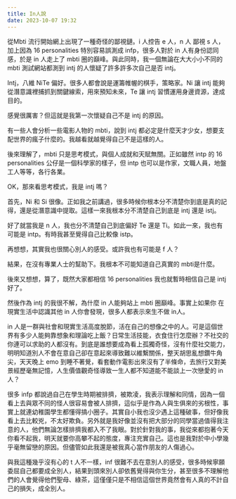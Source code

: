 ```yaml
---
title: In人說
date: 2023-10-07 19:32
---
```

從Mbti 流行開始網上出現了一種奇怪的鄙視鏈。i 人控告 e 人，n 人 鄙視 s 人，加上因為 16 personalities 特別容易誤測成 infp，很多人對於 in 人有身份認同感，於是 in 人走上了 mbti 圈的巔峰。與此同時，我一個無論在大大小小不同的 mbti 測試網站都測到 intj 的人懷疑了許多許多次自己是否 intj。

Intj，八維 NiTe 偏好。很多人都會說是運籌帷幄的棋手，策略家。Ni 讓 intj 能夠從潛意識裡捕抓到關鍵線索，用來預知未來，Te 讓 intj 習慣運用身邊資源，達成目的。

感覺很厲害？但這就是我第一次懷疑自己不是 intj 的原因。

有一些人會分析一些電影人物的 mbti，說到 intj 都必定是什麼天才少女，想要支配世界的瘋子什麼的。我越看就越覺得自己不是這樣的人。

後來理解了，mbti 只是思考模式，與個人成就和天賦無關。正如雖然 intp 的 16 personalities 公仔是一個科學家的樣子，但 intp 也可以是作家，文職人員，地盤工人等等，各行各業。

OK，那來看思考模式，我是 intj 嗎？

首先，Ni 和 Si 很像。正如我之前講過，很多時候你根本分不清楚你到底是真的記得，還是從潛意識中提取。這樣一來我根本分不清楚自己到底是 intj 還是 istj。

好了就當我是 n 人，我也分不清楚自己到底偏好 Te 還是 Ti。如此一來，我也有可能是 intp。有時我甚至覺得自己比較像 istp。

再想想，其實我也很關心別人的感受。或許我也有可能是 f 人？

結果，在沒有專業人士的幫助下。我根本不可能知道自己真實的 mbti是什麼。

後來又想想，算了，既然大家都相信 16 personalities 我也就暫時相信自己是 intj 好了。

然後作為 intj 的我很不解，為什麼 in 人能夠站上 mbti 圈巔峰。事實上如果你 在現實生活中認識其他 in 人你會發現，很多人都表示來生不做 in人。

in 人是一群與社會和現實生活高度脫節，活在自己的想像之中的人。可是這個世界有多少人能夠靠想象和理論吃上飯？日常生活技能，衣食住行怎麼辦？不社交的你連可以求助的人都沒有。到底是誰想要成為看上孤獨奇怪，沒有什麼社交能力，明明知道別人不會在意自己卻在意起來導致難以維繫關係，整天胡思亂想鑽牛角尖，天天晚上 emo 到睡不著覺，看套動作電影出來沒有了半條命，去旅行又對美景經歷毫無記憶，人生價值觀奇怪導致一生人都不知道能不能談上一次戀愛的 in 人？

很多 infp 都說過自己在學生時期被排擠，被欺凌，我表示理解和同情，因為一個看上去與眾不同的怪人很容易會被人排擠，這似乎是作為人與生俱來的劣根性，事實上就連幼稚園學生都懂得搞小圈子。其實自小我也沒少遇上這種破事，但好像我看上去比較兇，不太好欺負。另外就是我好像並沒有把大部分的同學當過值得我注意的人，他們無論怎樣排擠我都入不了我眼。對於針對我的事，我從來都抱著今天你看不起我，明天就要你高攀不起的態度，專注充實自己。這也是我對於中小學幾乎毫無留戀的原因。但儘管如此我還是被我真心當作朋友的人傷過心。

與我這種幾乎沒有心的 t 人不一樣，inf 很難不去在意別人的感受，很多時候寧願委屈自己都要成全別人，結果到頭來別人卻依舊覺得與你生分，甚至很多不理解他們的人會覺得他們聖母、綠茶，這僅僅只是不相信這個世界竟然會有人真的不計自己的損失，成全別人。


